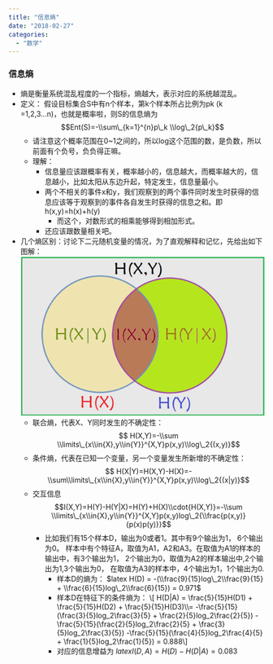 ```yaml
---
title: "信息熵"
date: "2018-02-27"
categories: 
  - "数学"
---
```


### 信息熵

- 熵是衡量系统混乱程度的一个指标，熵越大，表示对应的系统越混乱。
- 定义： 假设目标集合S中有n个样本，第k个样本所占比例为pk (k =1,2,3...n)，也就是概率啦，则S的信息熵为 $$Ent(S)=-\\sum\_{k=1}^{n}p\_k \\log\_2{p\_k}$$
    - 请注意这个概率范围在0~1之间的，所以log这个范围的数，是负数，所以前面有个负号，负负得正嘛。
    - 理解：
        - 信息量应该跟概率有关，概率越小的，信息越大，而概率越大的，信息越小，比如太阳从东边升起，特定发生，信息量最小。
        - 两个不相关的事件x和y，我们观察到的两个事件同时发生时获得的信息应该等于观察到的事件各自发生时获得的信息之和。即 h(x,y)=h(x)+h(y)
            - 而这个，对数形式的相乘能够得到相加形式。
        - 还应该跟数量相关吧。
- 几个熵区别：讨论下二元随机变量的情况，为了直观解释和记忆，先给出如下图解：![](images/776149-20170210072957932-1826844393.png)
    - 联合熵，代表X、Y同时发生的不确定性：$$ H(X,Y)=-\\sum \\limits\_{x\\in{X},y\\in{Y}}^{X,Y}p(x,y)\\log\_2{(x,y)}$$
    - 条件熵，代表在已知一个变量，另一个变量发生所新增的不确定性： $$ H(X|Y)=H(X,Y)-H(X)=-\\sum\\limits\_{x\\in{X},y\\in{Y}}^{X,Y}p(x,y)\\log\_2{(x|y)}$$
    - 交互信息 $$I(X,Y)=H(Y)-H(Y|X)=H(Y)+H(X)\\cdot{H(X,Y)}=-\\sum \\limits\_{x\\in{X},y\\in{Y}}^{X,Y}p(x,y)log\_2{\\frac{p(x,y)}{p(x)p(y)}}$$
        - 比如我们有15个样本D，输出为0或者1。其中有9个输出为1， 6个输出为0。 样本中有个特征A，取值为A1，A2和A3。在取值为A1的样本的输出中，有3个输出为1， 2个输出为0，取值为A2的样本输出中,2个输出为1,3个输出为0， 在取值为A3的样本中，4个输出为1，1个输出为0.
            - 样本D的熵为： $latex H(D) = -(\\frac{9}{15}log\_2\\frac{9}{15} + \\frac{6}{15}log\_2\\frac{6}{15}) = 0.971$
            - 样本D在特征下的条件熵为： \\\[ H(D|A) = \\frac{5}{15}H(D1) + \\frac{5}{15}H(D2) + \\frac{5}{15}H(D3)\\\\= -\\frac{5}{15}(\\frac{3}{5}log\_2\\frac{3}{5} + \\frac{2}{5}log\_2\\frac{2}{5}) - \\frac{5}{15}(\\frac{2}{5}log\_2\\frac{2}{5} + \\frac{3}{5}log\_2\\frac{3}{5}) -\\frac{5}{15}(\\frac{4}{5}log\_2\\frac{4}{5} + \\frac{1}{5}log\_2\\frac{1}{5}) = 0.888\\\]
            - 对应的信息增益为 $latex I(D,A) = H(D) - H(D|A) = 0.083$
